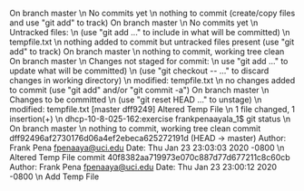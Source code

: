On branch master \n No commits yet \n nothing to commit (create/copy files and use "git add" to track)
On branch master \n No commits yet \n Untracked files: \n (use "git add <file>..." to include in what will be committed) \n tempfile.txt \n nothing added to commit but untracked files present (use "git add" to track)
On branch master \n nothing to commit, working tree clean
On branch master \n Changes not staged for commit: \n use "git add <file>..." to update what will be committed) \n (use "git checkout -- <file>..." to discard changes in working directory) \n modified:   tempfile.txt \n no changes added to commit (use "git add" and/or "git commit -a")
On branch master \n Changes to be committed \n  (use "git reset HEAD <file>..." to unstage) \n modified:   tempfile.txt
[master dff9249] Altered Temp File \n 1 file changed, 1 insertion(+) \n dhcp-10-8-025-162:exercise frankpenaayala_1$ git status \n On branch master \n nothing to commit, working tree clean
commit dff92496af2730176d06a4ef2ebeca625272191d (HEAD -> master)
Author: Frank Pena <fpenaaya@uci.edu>
Date:   Thu Jan 23 23:03:03 2020 -0800 \n  Altered Temp File
commit 40f8382aa719973e070c887d77d677211c8c60cb
Author: Frank Pena <fpenaaya@uci.edu>
Date:   Thu Jan 23 23:00:12 2020 -0800 \n Add Temp File
